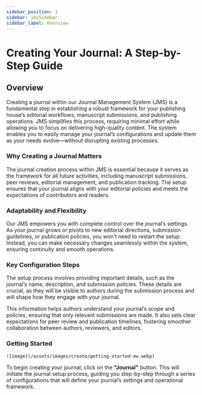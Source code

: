 ```yaml
---
sidebar_position: 1
sidebar: jmsSidebar
sidebar_label: Overview
---
```


# Creating Your Journal: A Step-by-Step Guide

## Overview

Creating a journal within our Journal Management System (JMS) is a fundamental step in establishing a robust framework for your publishing house’s editorial workflows, manuscript submissions, and publishing operations. JMS simplifies this process, requiring minimal effort while allowing you to focus on delivering high-quality content. The system enables you to easily manage your journal’s configurations and update them as your needs evolve—without disrupting existing processes.

### Why Creating a Journal Matters

The journal creation process within JMS is essential because it serves as the framework for all future activities, including manuscript submissions, peer reviews, editorial management, and publication tracking. The setup ensures that your journal aligns with your editorial policies and meets the expectations of contributors and readers.

### Adaptability and Flexibility

Our JMS empowers you with complete control over the journal’s settings. As your journal grows or pivots to new editorial directions, submission guidelines, or publication policies, you won’t need to restart the setup. Instead, you can make necessary changes seamlessly within the system, ensuring continuity and smooth operations.

### Key Configuration Steps

The setup process involves providing important details, such as the journal’s name, description, and submission policies. These details are crucial, as they will be visible to authors during the submission process and will shape how they engage with your journal.

This information helps authors understand your journal’s scope and policies, ensuring that only relevant submissions are made. It also sets clear expectations for peer review and publication timelines, fostering smoother collaboration between authors, reviewers, and editors.

### Getting Started

    ![image](/assets/images/create/getting-started-ew.webp)

To begin creating your journal, click on the **"Journal"** button. This will initiate the journal setup process, guiding you step-by-step through a series of configurations that will define your journal’s settings and operational framework.

